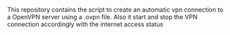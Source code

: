 #
This repository contains the script to create an automatic vpn connection to a OpenVPN server using a .ovpn file. Also it start and stop the VPN connection accordingly with the internet access status